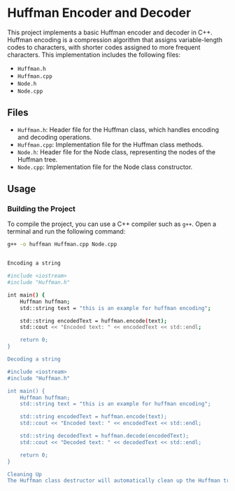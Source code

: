 # Huffman Encoder and Decoder

This project implements a basic Huffman encoder and decoder in C++. Huffman encoding is a compression algorithm that assigns variable-length codes to characters, with shorter codes assigned to more frequent characters. This implementation includes the following files:

- `Huffman.h`
- `Huffman.cpp`
- `Node.h`
- `Node.cpp`

## Files

- `Huffman.h`: Header file for the Huffman class, which handles encoding and decoding operations.
- `Huffman.cpp`: Implementation file for the Huffman class methods.
- `Node.h`: Header file for the Node class, representing the nodes of the Huffman tree.
- `Node.cpp`: Implementation file for the Node class constructor.

## Usage

### Building the Project

To compile the project, you can use a C++ compiler such as `g++`. Open a terminal and run the following command:

```sh
g++ -o huffman Huffman.cpp Node.cpp


Encoding a string

#include <iostream>
#include "Huffman.h"

int main() {
    Huffman huffman;
    std::string text = "this is an example for huffman encoding";

    std::string encodedText = huffman.encode(text);
    std::cout << "Encoded text: " << encodedText << std::endl;

    return 0;
}

Decoding a string

#include <iostream>
#include "Huffman.h"

int main() {
    Huffman huffman;
    std::string text = "this is an example for huffman encoding";

    std::string encodedText = huffman.encode(text);
    std::cout << "Encoded text: " << encodedText << std::endl;

    std::string decodedText = huffman.decode(encodedText);
    std::cout << "Decoded text: " << decodedText << std::endl;

    return 0;
}

Cleaning Up
The Huffman class destructor will automatically clean up the Huffman tree to avoid memory leaks. If you need to manually clean up, you can call the cleanUp method, passing the root of the Huffman tree.
